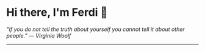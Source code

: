 <h1>Hi there, I'm Ferdi 👋</h1>

<p><em>
  "If you do not tell the truth about yourself you cannot tell it about other people." — Virginia Woolf
</em></p>

---
